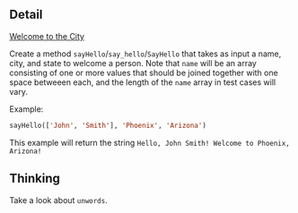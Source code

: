 ## Detail

[Welcome to the City](https://www.codewars.com/kata/welcome-to-the-city/train/haskell)

Create a method `sayHello`/`say_hello`/`SayHello` that takes as input a name, city, and state to welcome a person. Note that `name` will be an array consisting of one or more values that should be joined together with one space betweeen each, and the length of the `name` array in test cases will vary.

Example:

```haskell
sayHello(['John', 'Smith'], 'Phoenix', 'Arizona')
```

This example will return the string `Hello, John Smith! Welcome to Phoenix, Arizona!`

## Thinking

Take a look about `unwords`.
